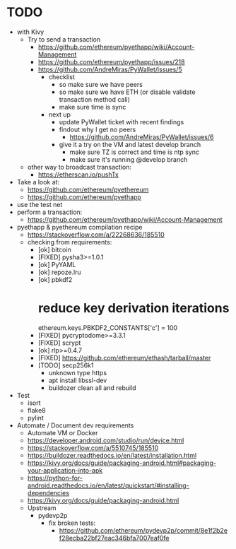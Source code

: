 # TODO

 * with Kivy
   * Try to send a transaction
     * https://github.com/ethereum/pyethapp/wiki/Account-Management
     * https://github.com/ethereum/pyethapp/issues/218
     * https://github.com/AndreMiras/PyWallet/issues/5
       * checklist
         * so make sure we have peers
         * so make sure we have ETH (or disable validate transaction method call)
         * make sure time is sync
       * next up
         * update PyWallet ticket with recent findings
         * findout why I get no peers
           * https://github.com/AndreMiras/PyWallet/issues/6
         * give it a try on the VM and latest develop branch
           * make sure TZ is correct and time is ntp sync
           * make sure it's running @develop branch
   * other way to broadcast transaction:
     * https://etherscan.io/pushTx
 * Take a look at:
   * https://github.com/ethereum/pyethereum
   * https://github.com/ethereum/pyethapp
 * use the test net
 * perform a transaction:
   * https://github.com/ethereum/pyethapp/wiki/Account-Management
 * pyethapp & pyethereum compilation recipe
   * https://stackoverflow.com/a/22268636/185510
   * checking from requirements:
     * [ok]   bitcoin
     * [FIXED]  pysha3>=1.0.1
     * [ok] PyYAML
     * [ok] repoze.lru
     * [ok] pbkdf2
       # reduce key derivation iterations
       ethereum.keys.PBKDF2_CONSTANTS['c'] = 100
     * [FIXED] pycryptodome>=3.3.1
     * [FIXED] scrypt
     * [ok] rlp>=0.4.7
     * [FIXED] https://github.com/ethereum/ethash/tarball/master
     * [TODO] secp256k1
       * unknown type https
       * apt install libssl-dev
       * buildozer clean all and rebuild
 * Test
   * isort
   * flake8
   * pylint
 * Automate / Document dev requirements
   * Automate VM or Docker
   * https://developer.android.com/studio/run/device.html
   * https://stackoverflow.com/a/5510745/185510
   * https://buildozer.readthedocs.io/en/latest/installation.html
   * https://kivy.org/docs/guide/packaging-android.html#packaging-your-application-into-apk
   * https://python-for-android.readthedocs.io/en/latest/quickstart/#installing-dependencies
   * https://kivy.org/docs/guide/packaging-android.html
   * Upstream
     * pydevp2p
       * fix broken tests:
         * https://github.com/ethereum/pydevp2p/commit/8e1f2b2ef28ecba22bf27eac346bfa7007eaf0fe

